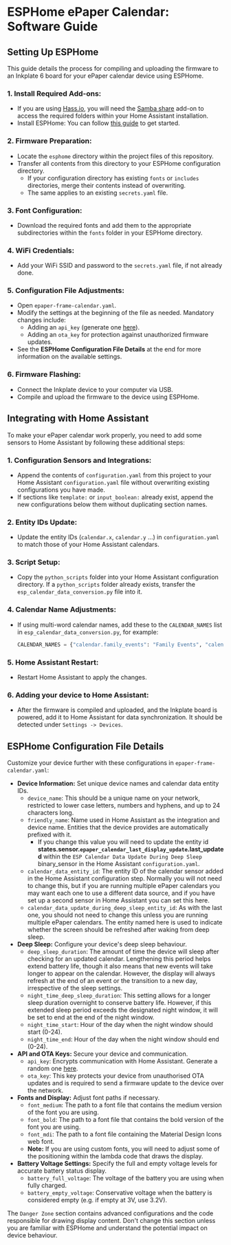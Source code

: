# ESPHome ePaper Calendar: Software Guide

## Setting Up ESPHome

This guide details the process for compiling and uploading the firmware to an Inkplate 6 board for your ePaper calendar device using ESPHome.

### 1. Install Required Add-ons:

- If you are using [Hass.io](https://www.home-assistant.io/blog/2017/07/25/introducing-hassio/), you will need the [Samba share](https://github.com/home-assistant/addons/blob/master/samba/DOCS.md) add-on to access the required folders within your Home Assistant installation.
- Install ESPHome: You can follow [this guide](https://esphome.io/guides/getting_started_hassio#installing-esphome-dashboard) to get started.

### 2. Firmware Preparation:
- Locate the `esphome` directory within the project files of this repository.
 - Transfer all contents from this directory to your ESPHome configuration directory.
   - If your configuration directory has existing `fonts` or `includes` directories, merge their contents instead of overwriting.
   - The same applies to an existing `secrets.yaml` file.

### 3. Font Configuration:
   - Download the required fonts and add them to the appropriate subdirectories within the `fonts` folder in your ESPHome directory.

### 4. WiFi Credentials:
   - Add your WiFi SSID and password to the `secrets.yaml` file, if not already done.

### 5. Configuration File Adjustments:
   - Open `epaper-frame-calendar.yaml`.
   - Modify the settings at the beginning of the file as needed. Mandatory changes include:
     - Adding an `api_key` (generate one [here](https://esphome.io/components/api.html)).
     - Adding an `ota_key` for protection against unauthorized firmware updates.
   - See the **ESPHome Configuration File Details** at the end for more information on the available settings.

### 6. Firmware Flashing:
   - Connect the Inkplate device to your computer via USB.
   - Compile and upload the firmware to the device using ESPHome.

## Integrating with Home Assistant

To make your ePaper calendar work properly, you need to add some sensors to Home Assistant by following these additional steps:

### 1. Configuration Sensors and Integrations:
   - Append the contents of `configuration.yaml` from this project to your Home Assistant `configuration.yaml` file without overwriting existing configurations you have made.
   - If sections like `template:` or `input_boolean:` already exist, append the new configurations below them without duplicating section names.

### 2. Entity IDs Update:
   - Update the entity IDs  (`calendar.x`, `calendar.y` ...) in `configuration.yaml` to match those of your Home Assistant calendars.

### 3. Script Setup:
   - Copy the `python_scripts` folder into your Home Assistant configuration directory. If a `python_scripts` folder already exists, transfer the `esp_calendar_data_conversion.py` file into it.

### 4. Calendar Name Adjustments:
   - If using multi-word calendar names, add these to the `CALENDAR_NAMES` list in `esp_calendar_data_conversion.py`, for example:
     ```python
     CALENDAR_NAMES = {"calendar.family_events": "Family Events", "calendar.work_events": "Work Events"}
     ```

### 5. Home Assistant Restart:
   - Restart Home Assistant to apply the changes.

### 6. Adding your device to Home Assistant:
   - After the firmware is compiled and uploaded, and the Inkplate board is powered, add it to Home Assistant for data synchronization. It should be detected under `Settings -> Devices`.

## ESPHome Configuration File Details

Customize your device further with these configurations in `epaper-frame-calendar.yaml`:

- **Device Information:** Set unique device names and calendar data entity IDs.
  - `device_name`: This should be a unique name on your network, restricted to lower case letters, numbers and hyphens, and up to 24 characters long.
  - `friendly_name`: Name used in Home Assistant as the integration and device name. Entities that the device provides are automatically prefixed with it.
    - If you change this value you will need to update the entity id **states.sensor.`epaper_calendar_last_display_update`.last_updated** within the `ESP Calendar Data Update During Deep Sleep` binary_sensor in the Home Assistant `configuration.yaml`.
  - `calendar_data_entity_id`: The entity ID of the calendar sensor added in the Home Assistant configuration step. Normally you will not need to change this, but if you are running multiple ePaper calendars you may want each one to use a different data source, and if you have set up a second sensor in Home Assistant you can set this here.
  - `calendar_data_update_during_deep_sleep_entity_id`: As with the last one, you should not need to change this unless you are running multiple ePaper calendars. The entity named here is used to indicate whether the screen should be refreshed after waking from deep sleep.
- **Deep Sleep:** Configure your device's deep sleep behaviour.
   - `deep_sleep_duration`: The amount of time the device will sleep after checking for an updated calendar. Lengthening this period helps extend battery life, though it also means that new events will take longer to appear on the calendar. However, the display will always refresh at the end of an event or the transition to a new day, irrespective of the sleep settings.
   - `night_time_deep_sleep_duration`: This setting allows for a longer sleep duration overnight to conserve battery life. However, if this extended sleep period exceeds the designated night window, it will be set to end at the end of the night window.
   - `night_time_start`: Hour of the day when the night window should start (0-24).
   - `night_time_end`: Hour of the day when the night window should end (0-24).
- **API and OTA Keys:** Secure your device and communication.
  - `api_key`: Encrypts communication with Home Assistant. Generate a random one [here](https://esphome.io/components/api.html).
  - `ota_key`: This key protects your device from unauthorised OTA updates and is required to send a firmware update to the device over the network.
- **Fonts and Display:** Adjust font paths if necessary.
  - `font_medium`: The path to a font file that contains the medium version of the font you are using.
  - `font_bold`: The path to a font file that contains the bold version of the font you are using.
  - `font_mdi`: The path to a font file containing the Material Design Icons web font.
  - **Note:** If you are using custom fonts, you will need to adjust some of the positioning within the lambda code that draws the display.
- **Battery Voltage Settings:** Specify the full and empty voltage levels for accurate battery status display.
  - `battery_full_voltage`: The voltage of the battery you are using when fully charged.
  - `battery_empty_voltage`: Conservative voltage when the battery is considered empty (e.g. if empty at 3V, use 3.2V).

The `Danger Zone` section contains advanced configurations and the code responsible for drawing display content. Don't change this section unless you are familiar with ESPHome and understand the potential impact on device behaviour.
